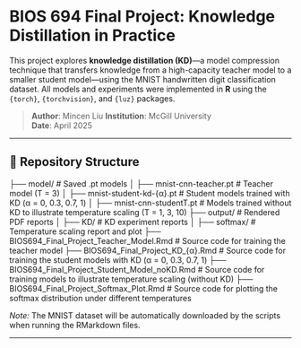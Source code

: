 # BIOS 694 Final Project: Knowledge Distillation in Practice
 
This project explores **knowledge distillation (KD)**—a model compression technique that transfers knowledge from a high-capacity teacher model to a smaller student model—using the MNIST handwritten digit classification dataset. All models and experiments were implemented in **R** using the `{torch}`, `{torchvision}`, and `{luz}` packages.

> **Author**: Mincen Liu 
> **Institution**: McGill University  
> **Date**: April 2025

---

## 📂 Repository Structure

├── model/                                          # Saved .pt models
│   ├── mnist-cnn-teacher.pt                            # Teacher model (T = 3)
│   ├── mnist-student-kd-{α}.pt                         # Student models trained with KD (α = 0, 0.3, 0.7, 1)
│   ├── mnist-cnn-studentT.pt                           # Models trained without KD to illustrate temperature scaling (T = 1, 3, 10)
├── output/                                         # Rendered PDF reports
│   ├── KD/                                             # KD experiment reports
│   ├── softmax/                                        # Temperature scaling report and plot
├── BIOS694_Final_Project_Teacher_Model.Rmd         # Source code for training the teacher model 
├── BIOS694_Final_Project_KD_{α}.Rmd                # Source code for training the student models with KD (α = 0, 0.3, 0.7, 1)
├── BIOS694_Final_Project_Student_Model_noKD.Rmd    # Source code for training models to illustrate temperature scaling (without KD)
├── BIOS694_Final_Project_Softmax_Plot.Rmd          # Source code for plotting the softmax distribution under different temperatures

*Note:* The MNIST dataset will be automatically downloaded by the scripts when running the RMarkdown files.

---
